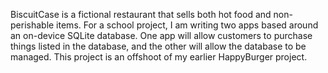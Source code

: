 BiscuitCase is a fictional restaurant that sells both hot food and non-perishable items.
For a school project, I am writing two apps based around an on-device SQLite database. One app will allow customers to purchase things listed in the database, and the other will allow the database to be managed.
This project is an offshoot of my earlier HappyBurger project. 